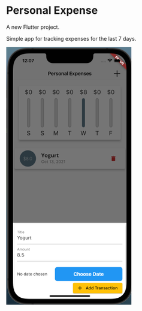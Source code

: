 # Personal Expense

A new Flutter project.

Simple app for tracking expenses for the last 7 days.

![](screenshot.png) 


